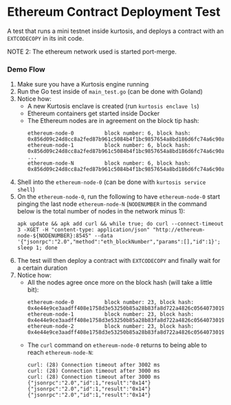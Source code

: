 Ethereum Contract Deployment Test
=====================================
A test that runs a mini testnet inside kurtosis, and deploys a contract with an `EXTCODECOPY` in its init code.

NOTE 2: The ethereum network used is started port-merge.

### Demo Flow
1. Make sure you have a Kurtosis engine running
1. Run the Go test inside of `main_test.go` (can be done with Goland)
1. Notice how:
    - A new Kurtosis enclave is created (run `kurtosis enclave ls`)
    - Ethereum containers get started inside Docker
    - The Ethereum nodes are in agreement on the block tip hash:
      ```
      ethereum-node-0          block number: 6, block hash: 0x856d09c24d8cc8a2fed87b961c5084b4f1bc9857654a8bd186d6fc74a6c90ab3
      ethereum-node-1          block number: 6, block hash: 0x856d09c24d8cc8a2fed87b961c5084b4f1bc9857654a8bd186d6fc74a6c90ab3
      ...
      ethereum-node-N          block number: 6, block hash: 0x856d09c24d8cc8a2fed87b961c5084b4f1bc9857654a8bd186d6fc74a6c90ab3
      ```
1. Shell into the `ethereum-node-0` (can be done with `kurtosis service shell`)
1. On the `ethereum-node-0`, run the following to have `ethereum-node-0` start pinging the last node `ethereum-node-N` (`NODENUMBER` in the command below is the total number of nodes in the network minus 1):
   ```
   apk update && apk add curl && while true; do curl --connect-timeout 3 -XGET -H "content-type: application/json" "http://ethereum-node-${NODENUMBER}:8545" --data '{"jsonrpc":"2.0","method":"eth_blockNumber","params":[],"id":1}'; sleep 1; done
   ```
1. The test will then deploy a contract with `EXTCODECOPY` and finally wait for a certain duration
2. Notice how:
    - All the nodes agree once more on the block hash (will take a little bit):
      ```
      ethereum-node-0          block number: 23, block hash: 0x4e44e9ce3aadff408e1758d3e53250b85a28b83fa8d722a4826c056407301957
      ethereum-node-1          block number: 23, block hash: 0x4e44e9ce3aadff408e1758d3e53250b85a28b83fa8d722a4826c056407301957
      ethereum-node-2          block number: 23, block hash: 0x4e44e9ce3aadff408e1758d3e53250b85a28b83fa8d722a4826c056407301957
      ```
    - The `curl` command on `ethereum-node-0` returns to being able to reach `ethereum-node-N`:
      ```
      curl: (28) Connection timeout after 3002 ms
      curl: (28) Connection timeout after 3000 ms
      curl: (28) Connection timeout after 3000 ms
      {"jsonrpc":"2.0","id":1,"result":"0x14"}
      {"jsonrpc":"2.0","id":1,"result":"0x14"}
      {"jsonrpc":"2.0","id":1,"result":"0x14"}
      ```
